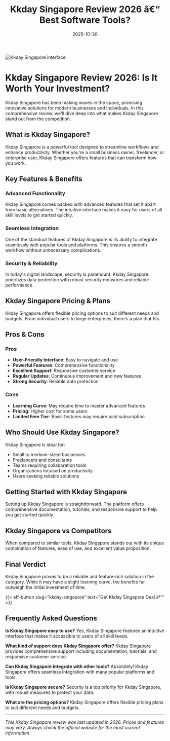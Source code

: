 ﻿---
title: "Kkday Singapore Review 2026 â€“ Best Software Tools?"
date: 2025-10-30
draft: false
rating: 4.8
category: "Software Tools"
tags: ["software-tools", "review", "2026"]
description: "Comprehensive Kkday Singapore review 2026. Discover if this  tool is the best choice for your needs."
keywords: "kkday-singapore, Kkday Singapore, review, software tools, 2026, best software tools"
image: "https://images.unsplash.com/photo-1555949963-aa79dcee981c?w=800&h=400&fit=crop&crop=center"
---

![Kkday Singapore interface](https://images.unsplash.com/photo-1555949963-aa79dcee981c?w=800&h=400&fit=crop&crop=center)

# Kkday Singapore Review 2026: Is It Worth Your Investment?

Kkday Singapore has been making waves in the  space, promising innovative solutions for modern businesses and individuals. In this comprehensive review, we'll dive deep into what makes Kkday Singapore stand out from the competition.

## What is Kkday Singapore?

Kkday Singapore is a powerful  tool designed to streamline workflows and enhance productivity. Whether you're a small business owner, freelancer, or enterprise user, Kkday Singapore offers features that can transform how you work.

## Key Features & Benefits

### Advanced Functionality
Kkday Singapore comes packed with advanced features that set it apart from basic alternatives. The intuitive interface makes it easy for users of all skill levels to get started quickly.

### Seamless Integration
One of the standout features of Kkday Singapore is its ability to integrate seamlessly with popular tools and platforms. This ensures a smooth workflow without unnecessary complications.

### Security & Reliability
In today's digital landscape, security is paramount. Kkday Singapore prioritizes data protection with robust security measures and reliable performance.

## Kkday Singapore Pricing & Plans

Kkday Singapore offers flexible pricing options to suit different needs and budgets. From individual users to large enterprises, there's a plan that fits.

## Pros & Cons

### Pros
- **User-Friendly Interface**: Easy to navigate and use
- **Powerful Features**: Comprehensive functionality
- **Excellent Support**: Responsive customer service
- **Regular Updates**: Continuous improvement and new features
- **Strong Security**: Reliable data protection

### Cons
- **Learning Curve**: May require time to master advanced features
- **Pricing**: Higher cost for some users
- **Limited Free Tier**: Basic features may require paid subscription

## Who Should Use Kkday Singapore?

Kkday Singapore is ideal for:
- Small to medium-sized businesses
- Freelancers and consultants
- Teams requiring collaboration tools
- Organizations focused on productivity
- Users seeking reliable  solutions

## Getting Started with Kkday Singapore

Setting up Kkday Singapore is straightforward. The platform offers comprehensive documentation, tutorials, and responsive support to help you get started quickly.

## Kkday Singapore vs Competitors

When compared to similar tools, Kkday Singapore stands out with its unique combination of features, ease of use, and excellent value proposition.

## Final Verdict

Kkday Singapore proves to be a reliable and feature-rich solution in the  category. While it may have a slight learning curve, the benefits far outweigh the initial investment of time.

{{< aff-button slug="kkday-singapore" text="Get Kkday Singapore Deal â†’" >}}

## Frequently Asked Questions

**Is Kkday Singapore easy to use?**
Yes, Kkday Singapore features an intuitive interface that makes it accessible to users of all skill levels.

**What kind of support does Kkday Singapore offer?**
Kkday Singapore provides comprehensive support including documentation, tutorials, and responsive customer service.

**Can Kkday Singapore integrate with other tools?**
Absolutely! Kkday Singapore offers seamless integration with many popular platforms and tools.

**Is Kkday Singapore secure?**
Security is a top priority for Kkday Singapore, with robust measures to protect your data.

**What are the pricing options?**
Kkday Singapore offers flexible pricing plans to suit different needs and budgets.

---

*This Kkday Singapore review was last updated in 2026. Prices and features may vary. Always check the official website for the most current information.*
